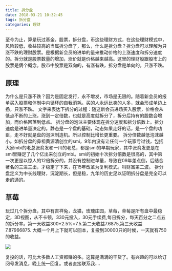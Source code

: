 ```yaml
---
title: 拆分盘
date: 2018-03-21 10:32:45
tags: 拆分盘
categories: 理财
---
```


至今为止，算是玩过基金，股票，拆分盘，币这些理财方式，在这些理财模式中，风险较低，收益较高的当属拆分盘了，那么，什么是拆分盘？拆分盘可以理解为只涨不跌的理财股票。是根据新会员的进单的量来推动价格的上涨速度和拆分速度的。拆分就是股票数量的增加，涨价就是价格越来越高。这里的理财股跟股市上的股票是俩个概念。股市中股票是双向的，有涨有跌，拆分盘是单向的，只涨不跌。

<!--more-->

## 原理

为什么是只涨不跌？因为是固定发行，永不增发，市场是无限的。随着新会员的报单买入股票和体制中内循环的自我消耗。买的人永远比卖的人多，就会形成单边上扬，只涨不跌。
文字来表达下拆分的过程：随这新会员进场买入股票，价格会从低点不断的上涨，涨到一定倍数，也就是高度就拆分了，拆分后持有的股数会增加，而价格回落到低点。
拆分盘的泡沫主要体现在拆分速度和拆分倍数上。拆分速度是进单量决定的。静态是一个盘的基础，动态如果走好的话，是一个盘的功臣，走不好就是盘的泡沫制造机。所以控制比增长更重要。
拆分倍数越低泡沫越小。如拆分盘的鼻祖黄源清创立的smi，9年内没有让任何一个玩家亏过钱，包括大家mbi的老总张俞发和一川的老总，都是smi的早期玩家，其中张俞发更是在smi里赚足了几个亿出来创立的mbi。smi的初始十次拆分倍数是很高的，其中第一次更是以惊人的12倍拆分的，并没有控制进单量，导致在09年差点倒，后结合著名的三进三出，才稳定了下来，在15年改革为复利模式。叫财富第二波。
拆分盘定义为中长线理财，沉淀期长，但是稳，九年的历史足以证明拆分盘是完全可以走的通的。

## 草莓

玩过几个拆分盘，其中有吉祥兔，龙猫，玫瑰庄园，草莓，草莓是所有盘中最稳定，3D视图，从不卡顿，330元投入，30元手续费,每日拆分，每天百分之二点五的拆分率。第一天收益300*2.5%=7.5.第二天收益7.6875,第三天收益7.87966875. 大概一个月上下就可以回本，复投到30000只的时候，一天就有750的收益。

![](http://ww1.sinaimg.cn/large/c0bee4a0gy1fpkpiep0paj21o00u0u0x.jpg)

复投的话，可比大多数人工资都赚的多。这算是满满的干货了。有兴趣的可以给订阅号发消息，晚上统一回复。或者直接联系我....